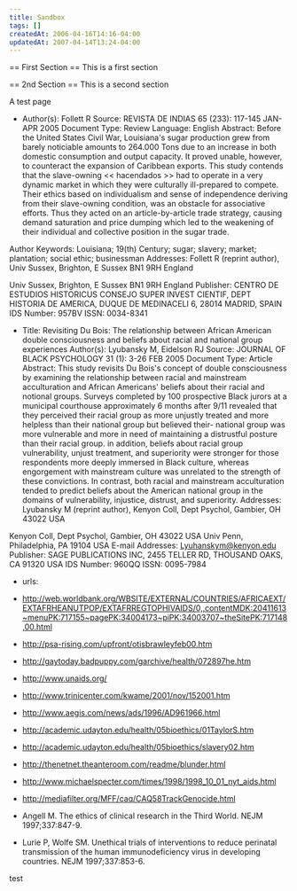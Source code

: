 ```yaml
---
title: Sandbox
tags: []
createdAt: 2006-04-16T14:16-04:00
updatedAt: 2007-04-14T13:24-04:00
---
```


== First Section ==
This is a first section

== 2nd Section ==
This is a second section


A test page

* Author(s): Follett R 
Source: REVISTA DE INDIAS 65 (233): 117-145 JAN-APR 2005 
Document Type: Review 
Language: English 
Abstract: Before the United States Civil War, Louisiana's sugar production grew from barely noticiable amounts to 264.000 Tons due to an increase in both domestic consumption and output capacity. It proved unable, however, to counteract the expansion of Caribbean exports. This study contends that the slave-owning << hacendados >> had to operate in a very dynamic market in which they were culturally ill-prepared to compete. Their ethics based on individualism and sense of independence deriving from their slave-owning condition, was an obstacle for associative efforts. Thus they acted on an article-by-article trade strategy, causing demand saturation and price dumping which led to the weakening of their individual and collective position in the sugar trade. 

Author Keywords: Louisiana; 19(th) Century; sugar; slavery; market; plantation; social ethic; businessman 
Addresses: Follett R (reprint author), Univ Sussex, Brighton, E Sussex BN1 9RH England

Univ Sussex, Brighton, E Sussex BN1 9RH England 
Publisher: CENTRO DE ESTUDIOS HISTORICUS CONSEJO SUPER INVEST CIENTIF, DEPT HISTORIA DE AMERICA, DUQUE DE MEDINACELI 6, 28014 MADRID, SPAIN 
IDS Number: 957BV 
ISSN: 0034-8341

* Title: Revisiting Du Bois: The relationship between African American double consciousness and beliefs about racial and national group experiences 
Author(s): Lyubansky M, Eidelson RJ 
Source: JOURNAL OF BLACK PSYCHOLOGY 31 (1): 3-26 FEB 2005 
Document Type: Article 
Abstract: This study revisits Du Bois's concept of double consciousness by examining the relationship between racial and mainstream acculturation and African Americans' beliefs about their racial and notional groups. Surveys completed by 100 prospective Black jurors at a municipal courthouse approximately 6 months after 9/11 revealed that they perceived their racial group as more unjustly treated and more helpless than their national group but believed their- national group was more vulnerable and more in need of maintaining a distrustful posture than their racial group. in addition, beliefs about racial group vulnerability, unjust treatment, and superiority were stronger for those respondents more deeply immersed in Black culture, whereas engorgement with mainstream culture was unrelated to the strength of these convictions. In contrast, both racial and mainstream acculturation tended to predict beliefs about the American national group in the domains of vulnerability, injustice, distrust, and superiority. 
Addresses: Lyubansky M (reprint author), Kenyon Coll, Dept Psychol, Gambier, OH 43022 USA

Kenyon Coll, Dept Psychol, Gambier, OH 43022 USA
Univ Penn, Philadelphia, PA 19104 USA 
E-mail Addresses: Lyuhanskym@kenyon.edu 
Publisher: SAGE PUBLICATIONS INC, 2455 TELLER RD, THOUSAND OAKS, CA 91320 USA 
IDS Number: 960QQ 
ISSN: 0095-7984


* urls:
* http://web.worldbank.org/WBSITE/EXTERNAL/COUNTRIES/AFRICAEXT/EXTAFRHEANUTPOP/EXTAFRREGTOPHIVAIDS/0,,contentMDK:20411613~menuPK:717155~pagePK:34004173~piPK:34003707~theSitePK:717148,00.html

* http://psa-rising.com/upfront/otisbrawleyfeb00.htm
* http://gaytoday.badpuppy.com/garchive/health/072897he.htm
* http://www.unaids.org/
* http://www.trinicenter.com/kwame/2001/nov/152001.htm
* http://www.aegis.com/news/ads/1996/AD961966.html
* http://academic.udayton.edu/health/05bioethics/01TaylorS.htm
* http://academic.udayton.edu/health/05bioethics/slavery02.htm
* http://thenetnet.theanteroom.com/readme/blunder.html
* http://www.michaelspecter.com/times/1998/1998_10_01_nyt_aids.html
* http://mediafilter.org/MFF/caq/CAQ58TrackGenocide.html
* Angell M. The ethics of clinical research in the Third World.
NEJM 1997;337:847-9.

* Lurie P, Wolfe SM. Unethical trials of interventions to reduce perinatal transmission of the human immunodeficiency virus in
developing countries. NEJM 1997;337:853-6.


test

